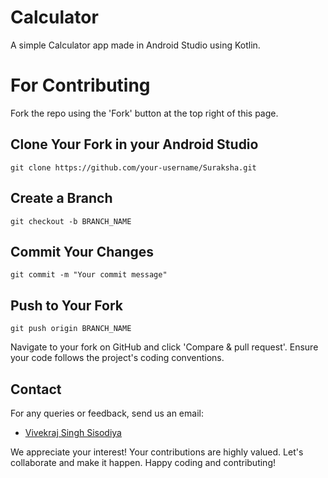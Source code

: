 # Calculator
A simple Calculator app made in Android Studio using Kotlin.


# For Contributing
Fork the repo using the 'Fork' button at the top right of this page.

## Clone Your Fork in your Android Studio
```
git clone https://github.com/your-username/Suraksha.git
```

## Create a Branch
```
git checkout -b BRANCH_NAME
```

## Commit Your Changes
```
git commit -m "Your commit message"
```

## Push to Your Fork
```
git push origin BRANCH_NAME
```
Navigate to your fork on GitHub and click 'Compare & pull request'.
Ensure your code follows the project's coding conventions.

## Contact
For any queries or feedback, send us an email:
- [Vivekraj Singh Sisodiya](mailto:vivekrajsinghsisodiya2226@gmail.com)

We appreciate your interest! Your contributions are highly valued. Let's collaborate and make it happen.
Happy coding and contributing!
